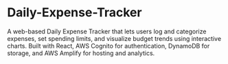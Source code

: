 # Daily-Expense-Tracker
A web-based Daily Expense Tracker that lets users log and categorize expenses, set spending limits, and visualize budget trends using interactive charts. Built with React, AWS Cognito for authentication, DynamoDB for storage, and AWS Amplify for hosting and analytics.

